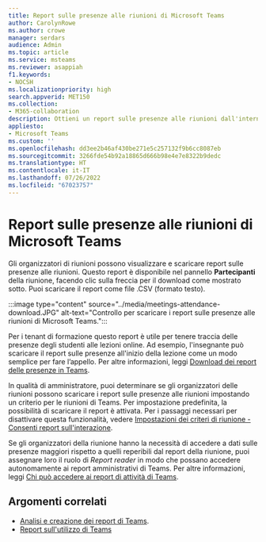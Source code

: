 ```yaml
---
title: Report sulle presenze alle riunioni di Microsoft Teams
author: CarolynRowe
ms.author: crowe
manager: serdars
audience: Admin
ms.topic: article
ms.service: msteams
ms.reviewer: asappiah
f1.keywords:
- NOCSH
ms.localizationpriority: high
search.appverid: MET150
ms.collection:
- M365-collaboration
description: Ottieni un report sulle presenze alle riunioni dall'interno di Teams. Questo report integra i report sull'utilizzo disponibili nell'interfaccia di amministrazione di Teams.
appliesto:
- Microsoft Teams
ms.custom: ''
ms.openlocfilehash: dd3ee2b46af430be271e5c257132f9b6cc8087eb
ms.sourcegitcommit: 3266fde54b92a18865d666b98e4e7e8322b9dedc
ms.translationtype: HT
ms.contentlocale: it-IT
ms.lasthandoff: 07/26/2022
ms.locfileid: "67023757"
---
```

# <a name="microsoft-teams-meeting-attendance-report"></a>Report sulle presenze alle riunioni di Microsoft Teams

Gli organizzatori di riunioni possono visualizzare e scaricare report sulle presenze alle riunioni. Questo report è disponibile nel pannello **Partecipanti** della riunione, facendo clic sulla freccia per il download come mostrato sotto. Puoi scaricare il report come file .CSV (formato testo).

:::image type="content" source="../media/meetings-attendance-download.JPG" alt-text="Controllo per scaricare i report sulle presenze alle riunioni di Microsoft Teams.":::

Per i tenant di formazione questo report è utile per tenere traccia delle presenze degli studenti alle lezioni online. Ad esempio, l'insegnante può scaricare il report sulle presenze all'inizio della lezione come un modo semplice per fare l’appello. Per altre informazioni, leggi [Download dei report delle presenze in Teams](https://support.office.com/article/download-attendance-reports-in-teams-ae7cf170-530c-47d3-84c1-3aedac74d310).

In qualità di amministratore, puoi determinare se gli organizzatori delle riunioni possono scaricare i report sulle presenze alle riunioni impostando un criterio per le riunioni di Teams. Per impostazione predefinita, la possibilità di scaricare il report è attivata. Per i passaggi necessari per disattivare questa funzionalità, vedere [Impostazioni dei criteri di riunione - Consenti report sull'interazione](../meeting-policies-in-teams-general.md#engagement-report).

Se gli organizzatori della riunione hanno la necessità di accedere a dati sulle presenze maggiori rispetto a quelli reperibili dal report della riunione, puoi assegnare loro il ruolo di *Report reader* in modo che possano accedere autonomamente ai report amministrativi di Teams. Per altre informazioni, leggi [Chi può accedere ai report di attività di Teams](../teams-activity-reports.md#who-can-access-the-teams-activity-reports). 

## <a name="related-topics"></a>Argomenti correlati

- [Analisi e creazione dei report di Teams](teams-reporting-reference.md).
- [Report sull'utilizzo di Teams](teams-usage-report.md)
